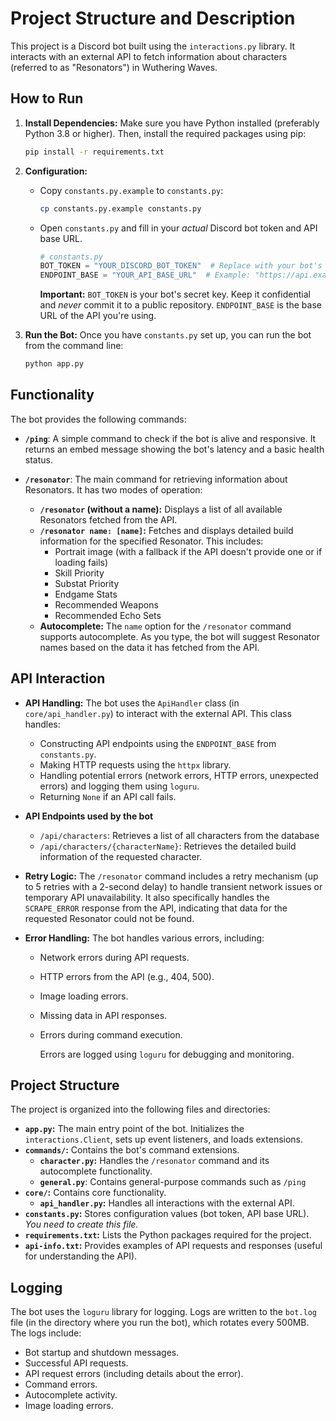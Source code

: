 # Project Structure and Description

This project is a Discord bot built using the `interactions.py` library. It interacts with an external API to fetch information about characters (referred to as "Resonators") in Wuthering Waves.

## How to Run

1. **Install Dependencies:**  Make sure you have Python installed (preferably Python 3.8 or higher). Then, install the required packages using pip:

    ```bash
    pip install -r requirements.txt
    ```

2. **Configuration:**
    - Copy `constants.py.example` to `constants.py`:

        ```bash
        cp constants.py.example constants.py
        ```

    - Open `constants.py` and fill in your *actual* Discord bot token and API base URL.

        ```python
        # constants.py
        BOT_TOKEN = "YOUR_DISCORD_BOT_TOKEN"  # Replace with your bot's token
        ENDPOINT_BASE = "YOUR_API_BASE_URL"  # Example: "https://api.example.com"
        ```

        **Important:**  `BOT_TOKEN` is your bot's secret key.  Keep it confidential and *never* commit it to a public repository.  `ENDPOINT_BASE` is the base URL of the API you're using.

3. **Run the Bot:** Once you have `constants.py` set up, you can run the bot from the command line:

    ```bash
    python app.py
    ```

## Functionality

The bot provides the following commands:

- **`/ping`**:  A simple command to check if the bot is alive and responsive.  It returns an embed message showing the bot's latency and a basic health status.

- **`/resonator`**:  The main command for retrieving information about Resonators.  It has two modes of operation:
  - **`/resonator` (without a name):**  Displays a list of all available Resonators fetched from the API.
  - **`/resonator name: [name]`:**  Fetches and displays detailed build information for the specified Resonator. This includes:
    - Portrait image (with a fallback if the API doesn't provide one or if loading fails)
    - Skill Priority
    - Substat Priority
    - Endgame Stats
    - Recommended Weapons
    - Recommended Echo Sets
  - **Autocomplete:**  The `name` option for the `/resonator` command supports autocomplete.  As you type, the bot will suggest Resonator names based on the data it has fetched from the API.

## API Interaction

- **API Handling:** The bot uses the `ApiHandler` class (in `core/api_handler.py`) to interact with the external API.  This class handles:
  - Constructing API endpoints using the `ENDPOINT_BASE` from `constants.py`.
  - Making HTTP requests using the `httpx` library.
  - Handling potential errors (network errors, HTTP errors, unexpected errors) and logging them using `loguru`.
  - Returning `None` if an API call fails.

- **API Endpoints used by the bot**
  - `/api/characters`: Retrieves a list of all characters from the database
  - `/api/characters/{characterName}`: Retrieves the detailed build information of the requested character.

- **Retry Logic:** The `/resonator` command includes a retry mechanism (up to 5 retries with a 2-second delay) to handle transient network issues or temporary API unavailability.  It also specifically handles the `SCRAPE_ERROR` response from the API, indicating that data for the requested Resonator could not be found.

- **Error Handling:** The bot handles various errors, including:
  - Network errors during API requests.
  - HTTP errors from the API (e.g., 404, 500).
  - Image loading errors.
  - Missing data in API responses.
  - Errors during command execution.

    Errors are logged using `loguru` for debugging and monitoring.

## Project Structure

The project is organized into the following files and directories:

- **`app.py`:** The main entry point of the bot.  Initializes the `interactions.Client`, sets up event listeners, and loads extensions.
- **`commands/`:** Contains the bot's command extensions.
  - **`character.py`:**  Handles the `/resonator` command and its autocomplete functionality.
  - **`general.py`**: Contains general-purpose commands such as `/ping`
- **`core/`:** Contains core functionality.
  - **`api_handler.py`:**  Handles all interactions with the external API.
- **`constants.py`:**  Stores configuration values (bot token, API base URL). *You need to create this file.*
- **`requirements.txt`:**  Lists the Python packages required for the project.
- **`api-info.txt`:**  Provides examples of API requests and responses (useful for understanding the API).

## Logging

The bot uses the `loguru` library for logging.  Logs are written to the `bot.log` file (in the directory where you run the bot), which rotates every 500MB.  The logs include:

- Bot startup and shutdown messages.
- Successful API requests.
- API request errors (including details about the error).
- Command errors.
- Autocomplete activity.
- Image loading errors.
